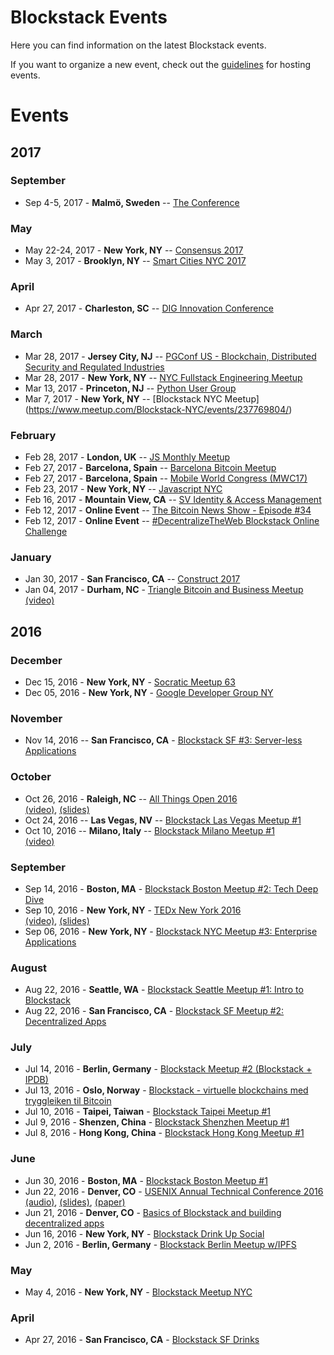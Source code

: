 # Blockstack Events

Here you can find information on the latest Blockstack events.

If you want to organize a new event, check out the [guidelines](/events/events-guidelines.md) for hosting events.

# Events 

## 2017

### September 

* Sep 4-5, 2017 - **Malmö, Sweden** -- [The Conference](https://2017.theconference.se/)

### May

* May 22-24, 2017 - **New York, NY** -- [Consensus 2017](http://www.coindesk.com/events/consensus-2017/)
* May 3, 2017 - **Brooklyn, NY** -- [Smart Cities NYC 2017](http://smartcitiesnyc.com/)

### April 

* Apr 27, 2017 - **Charleston, SC** -- [DIG Innovation Conference](http://icon.digsouth.com/)

### March 

* Mar 28, 2017 - **Jersey City, NJ** -- [PGConf US - Blockchain, Distributed Security and Regulated Industries](http://pgconf.us/conferences/2017/program/proposals/347)
* Mar 28, 2017 - **New York, NY** -- [NYC Fullstack Engineering Meetup](https://www.meetup.com/Full-Stack-Engineering-Meetup/events/237581031/)
* Mar 13, 2017 - **Princeton, NJ** -- [Python User Group](https://www.meetup.com/pug-ip/events/237749846/)
* Mar 7, 2017 - **New York, NY** -- [Blockstack NYC Meetup] (https://www.meetup.com/Blockstack-NYC/events/237769804/)

### February 

* Feb 28, 2017 - **London, UK** -- [JS Monthly Meetup](https://www.meetup.com/js-monthly/events/237604270/)
* Feb 27, 2017 - **Barcelona, Spain** -- [Barcelona Bitcoin Meetup](https://www.meetup.com/bitcoin-barcelona/events/237576633/)
* Feb 27, 2017 - **Barcelona, Spain** -- [Mobile World Congress (MWC17)](https://www.mobileworldcongress.com/session/the-disruptive-impact-of-blockchain/)
* Feb 23, 2017 - **New York, NY** -- [Javascript NYC](https://www.meetup.com/JavaScript-New-York-City/events/237458699/)
* Feb 16, 2017 - **Mountain View, CA** -- [SV Identity & Access Management](https://www.meetup.com/Silicon-Valley-IAM-User-Group/events/236979278/)
* Feb 12, 2017 - **Online Event** -- [The Bitcoin News Show - Episode #34](https://www.youtube.com/watch?v=yUOnFf8-XBY)
* Feb 12, 2017 - **Online Event** -- [#DecentralizeTheWeb Blockstack Online Challenge](https://www.eventbrite.com/e/decentralizetheweb-challenge-tickets-31190551780)

### January

* Jan 30, 2017 - **San Francisco, CA** -- [Construct 2017](http://www.coindesk.com/events/construct-2017)
* Jan 04, 2017 - **Durham, NC** - [Triangle Bitcoin and Business Meetup](https://www.meetup.com/Triangle-Bitcoin-Business-Meetup/events/235441866/)<br>[(video)](https://www.youtube.com/watch?v=uiEdRn7tM8Y&feature=youtu.be&t=58s)

## 2016 

### December

* Dec 15, 2016 - **New York, NY** - [Socratic Meetup 63](https://www.meetup.com/BitDevsNYC/events/235653277)
* Dec 05, 2016 - **New York, NY** - [Google Developer Group NY](https://www.meetup.com/gdgnyc/events/231372185/)


### November 

* Nov 14, 2016 -- **San Francisco, CA** - [Blockstack SF #3: Server-less Applications](https://www.meetup.com/Blockstack-SF/events/235252455/)

### October 

* Oct 26, 2016 - **Raleigh, NC** -- [All Things Open 2016](https://allthingsopen.org/talk/decentralized-server-less-applications-with-blockstack/)
<br>[(video)](https://www.youtube.com/watch?v=WveXpldGGa8), [(slides)](https://speakerdeck.com/ryanshea/decentralized-server-less-applications-with-blockstack-all-things-open)
* Oct 24, 2016 -- **Las Vegas, NV** -- [Blockstack Las Vegas Meetup #1](https://www.meetup.com/Blockstack-Las-Vegas/events/234923945/)
* Oct 10, 2016 -- **Milano, Italy** -- [Blockstack Milano Meetup #1](https://www.meetup.com/Blockstack-Milano/events/234007109/)<br>[(video)](https://www.youtube.com/watch?v=nSRUTjH9OBQ)

### September

* Sep 14, 2016 - **Boston, MA** - [Blockstack Boston Meetup #2: Tech Deep Dive](https://www.meetup.com/Blockstack-Boston/events/233827167/)
* Sep 10, 2016 - **New York, NY** - [TEDx New York 2016](http://www.tedxnewyork.com/talks/)
<br>[(video)](https://www.youtube.com/watch?v=qtOIh93Hvuw&feature=youtu.be&list=PLvaRUGvjpFS2ciobOlOwMeVKDqO7S9ar6), [(slides)](https://speakerdeck.com/muneeb/building-the-new-internet-tedx-new-york)
* Sep 06, 2016 - **New York, NY** - [Blockstack NYC Meetup #3: Enterprise Applications](http://www.meetup.com/Blockstack-NYC/events/233377415/)

### August

* Aug 22, 2016 - **Seattle, WA** - [Blockstack Seattle Meetup #1: Intro to Blockstack](https://www.meetup.com/Blockstack-Seattle/events/233144759/)
* Aug 22, 2016 - **San Francisco, CA** - [Blockstack SF Meetup #2: Decentralized Apps](http://www.meetup.com/Blockstack-SF/events/233144900/)

### July

* Jul 14, 2016 - **Berlin, Germany** - [Blockstack Meetup #2 (Blockstack + IPDB)](http://www.meetup.com/Blockstack-Berlin/events/232540648/)
* Jul 13, 2016 - **Oslo, Norway** - [Blockstack - virtuelle blockchains med tryggleiken til Bitcoin](http://www.meetup.com/dectechoslo/events/232276736/)
* Jul 10, 2016 - **Taipei, Taiwan** - [Blockstack Taipei Meetup #1](http://www.meetup.com/Blockstack-Taipei/events/232194801/)
* Jul 9, 2016 - **Shenzen, China** - [Blockstack Shenzhen Meetup #1](http://www.meetup.com/Blockstack-Shenzhen/events/232194813/)
* Jul 8, 2016 - **Hong Kong, China** - [Blockstack Hong Kong Meetup #1](http://www.meetup.com/Blockstack-HK/events/232194750/)

### June

* Jun 30, 2016 - **Boston, MA** - [Blockstack Boston Meetup #1](https://www.meetup.com/Blockstack-Boston/events/232082148/)
* Jun 22, 2016 - **Denver, CO** - [USENIX Annual Technical Conference 2016](https://www.usenix.org/conference/atc16/technical-sessions/presentation/ali)
<br>[(audio)](https://www.usenix.org/conference/atc16/technical-sessions/presentation/ali),
[(slides)](https://www.usenix.org/sites/default/files/conference/protected-files/atc16_slides_ali.pdf),
[(paper)](https://www.usenix.org/system/files/conference/atc16/atc16_paper-ali.pdf)
* Jun 21, 2016 - **Denver, CO** - [Basics of Blockstack and building decentralized apps](http://www.meetup.com/Blockstack-Denver/events/231996263/)
* Jun 16, 2016 - **New York, NY** - [Blockstack Drink Up Social](http://www.meetup.com/Blockstack-NYC/events/231699366/)
* Jun 2, 2016 - **Berlin, Germany** - [Blockstack Berlin Meetup w/IPFS](http://www.meetup.com/Blockstack-Berlin/events/231428283/)

### May

* May 4, 2016 - **New York, NY** - [Blockstack Meetup NYC](http://www.meetup.com/Blockstack-NYC/events/230401990/)

### April

* Apr 27, 2016 - **San Francisco, CA** - [Blockstack SF Drinks](http://www.meetup.com/Blockstack-SF/events/230643540/)
